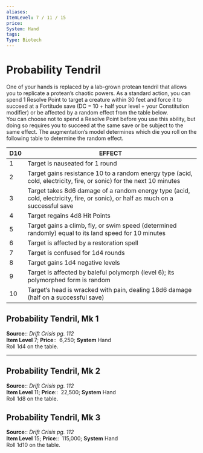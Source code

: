 ```yaml
---
aliases: 
ItemLevel: 7 / 11 / 15
price:  
System: Hand
tags: 
Type: Biotech
---
```


# Probability Tendril

One of your hands is replaced by a lab-grown protean tendril that allows you to replicate a protean’s chaotic powers. As a standard action, you can spend 1 Resolve Point to target a creature within 30 feet and force it to succeed at a Fortitude save (DC = 10 + half your level + your Constitution modifier) or be affected by a random effect from the table below.  
You can choose not to spend a Resolve Point before you use this ability, but doing so requires you to succeed at the same save or be subject to the same effect. The augmentation’s model determines which die you roll on the following table to determine the random effect.


| D10 | EFFECT                                                                                                                          |
|-----|---------------------------------------------------------------------------------------------------------------------------------|
| 1   | Target is nauseated for 1 round                                                                                                 |
| 2   | Target gains resistance 10 to a random energy type (acid, cold, electricity, fire, or sonic) for the next 10 minutes            |
| 3   | Target takes 8d6 damage of a random energy type (acid, cold, electricity, fire, or sonic), or half as much on a successful save |
| 4   | Target regains 4d8 Hit Points                                                                                                   |
| 5   | Target gains a climb, fly, or swim speed (determined randomly) equal to its land speed for 10 minutes                           |
| 6   | Target is affected by a restoration spell                                                                                       |
| 7   | Target is confused for 1d4 rounds                                                                                               |
| 8   | Target gains 1d4 negative levels                                                                                                |
| 9   | Target is affected by baleful polymorph (level 6); its polymorphed form is random                                               |
| 10  | Target’s head is wracked with pain, dealing 18d6 damage (half on a successful save)                                             |

## Probability Tendril, Mk 1

**Source**:: _Drift Crisis pg. 112_  
**Item Level** 7;
**Price**::  6,250; **System** Hand  
Roll 1d4 on the table.  

---

## Probability Tendril, Mk 2

**Source**:: _Drift Crisis pg. 112_  
**Item Level** 11;
**Price**::  22,500; **System** Hand  
Roll 1d8 on the table.  

## Probability Tendril, Mk 3

**Source**:: _Drift Crisis pg. 112_  
**Item Level** 15;
**Price**::  115,000; **System** Hand  
Roll 1d10 on the table.
